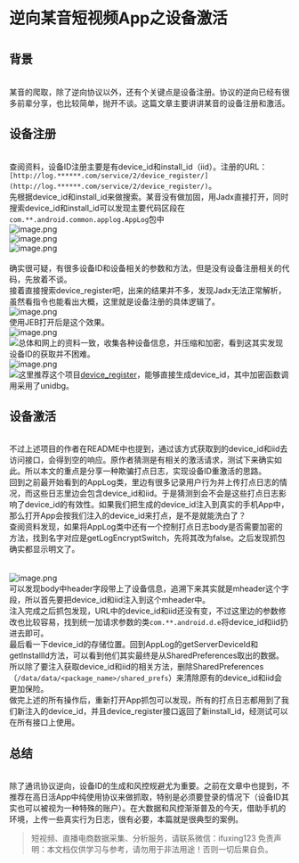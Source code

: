 # 逆向某音短视频App之设备激活


# 

## 背景

<br>某音的爬取，除了逆向协议以外，还有个关键点是设备注册。协议的逆向已经有很多前辈分享，也比较简单，抛开不谈。这篇文章主要讲讲某音的设备注册和激活。<br>


## 设备注册

<br>查阅资料，设备ID注册主要是有device_id和install_id（iid）。注册的URL：`[http://log.******.com/service/2/device_register/](http://log.******.com/service/2/device_register/)`。<br>先根据device_id和install_id来做搜索。某音没有做加固，用Jadx直接打开，同时搜索device_id和install_id可以发现主要代码区段在`com.**.android.common.applog.AppLog`包中<br>![image.png](https://cdn.nlark.com/yuque/0/2020/png/97322/1609167730788-236be7c6-ff07-4091-93d6-56ca77011438.png#align=left&display=inline&height=445&margin=%5Bobject%20Object%5D&name=image.png&originHeight=890&originWidth=1399&size=130557&status=done&style=none&width=699.5)<br>![image.png](https://cdn.nlark.com/yuque/0/2020/png/97322/1609167741670-b84d0c95-2cd6-482d-8aee-3d208e6325b8.png#align=left&display=inline&height=445&margin=%5Bobject%20Object%5D&name=image.png&originHeight=890&originWidth=1399&size=136297&status=done&style=none&width=699.5)<br>![image.png](https://cdn.nlark.com/yuque/0/2020/png/97322/1609167750965-31af2188-0feb-434d-9e0b-d0d89048a53c.png#align=left&display=inline&height=596&margin=%5Bobject%20Object%5D&name=image.png&originHeight=1192&originWidth=549&size=110214&status=done&style=none&width=274.5)<br>
<br>确实很可疑，有很多设备ID和设备相关的参数和方法，但是没有设备注册相关的代码，先放着不谈。<br>接着直接搜索device_register吧，出来的结果并不多，发现Jadx无法正常解析，虽然看指令也能看出大概，这里就是设备注册的具体逻辑了。<br>![image.png](https://cdn.nlark.com/yuque/0/2020/png/97322/1609167766143-8a529524-5d18-4d2f-8df7-5ece31c38f7a.png#align=left&display=inline&height=637&margin=%5Bobject%20Object%5D&name=image.png&originHeight=1273&originWidth=827&size=150479&status=done&style=none&width=413.5)<br>使用JEB打开后是这个效果。<br>![image.png](https://cdn.nlark.com/yuque/0/2020/png/97322/1609167783213-b21967d3-8be5-4c1a-9956-c025f2b9080f.png#align=left&display=inline&height=471&margin=%5Bobject%20Object%5D&name=image.png&originHeight=941&originWidth=2019&size=96224&status=done&style=none&width=1009.5)<br>[![](https://github.com/worldwonderer/worldwonderer.github.io/raw/7f7508b727ce745908e23ef6e5c0a191b8925101/assets/images/20200509/4.png#align=left&display=inline&height=941&margin=%5Bobject%20Object%5D&originHeight=941&originWidth=2019&status=done&style=none&width=2019#align=left&display=inline&height=941&margin=%5Bobject%20Object%5D&originHeight=941&originWidth=2019&status=done&style=none&width=2019)](https://github.com/worldwonderer/worldwonderer.github.io/blob/7f7508b727ce745908e23ef6e5c0a191b8925101/assets/images/20200509/4.png)总体和网上的资料一致，收集各种设备信息，并压缩和加密，看到这其实发现设备ID的获取并不困难。<br>![image.png](https://cdn.nlark.com/yuque/0/2020/png/97322/1609167805030-584b04d8-4251-4bc9-b33c-8e021c0a4223.png#align=left&display=inline&height=459&margin=%5Bobject%20Object%5D&name=image.png&originHeight=918&originWidth=675&size=62656&status=done&style=none&width=337.5)<br>[![](https://github.com/worldwonderer/worldwonderer.github.io/raw/7f7508b727ce745908e23ef6e5c0a191b8925101/assets/images/20200509/5.png#align=left&display=inline&height=918&margin=%5Bobject%20Object%5D&originHeight=918&originWidth=675&status=done&style=none&width=675#align=left&display=inline&height=918&margin=%5Bobject%20Object%5D&originHeight=918&originWidth=675&status=done&style=none&width=675)](https://github.com/worldwonderer/worldwonderer.github.io/blob/7f7508b727ce745908e23ef6e5c0a191b8925101/assets/images/20200509/5.png)这里推荐这个项目[device_register](https://github.com/coder-fly/douyin_device_register)，能够直接生成device_id，其中加密函数调用采用了unidbg。<br>


## 设备激活

<br>不过上述项目的作者在README中也提到，通过该方式获取到的device_id和iid去访问接口，会得到空的响应。原作者猜测是有相关的激活请求，测试下来确实如此。所以本文的重点是分享一种欺骗打点日志，实现设备ID重激活的思路。<br>回到之前最开始看到的AppLog类，里边有很多记录用户行为并上传打点日志的情况，而这些日志里边会包含device_id和iid。于是猜测到会不会是这些打点日志影响了device_id的有效性。如果我们把生成的device_id注入到真实的手机App中，那么打开App会按我们注入的device_id来打点，是不是就能洗白了？<br>查阅资料发现，如果将AppLog类中还有一个控制打点日志body是否需要加密的方法，找到名字对应是getLogEncryptSwitch，先将其改为false。之后发现抓包确实都显示明文了。<br>[<br>](https://github.com/worldwonderer/worldwonderer.github.io/blob/7f7508b727ce745908e23ef6e5c0a191b8925101/assets/images/20200509/6.jpg)<br>![image.png](https://cdn.nlark.com/yuque/0/2020/png/97322/1609167819765-17b6e00f-e6cc-4c70-b02e-cb647ba726fb.png#align=left&display=inline&height=417&margin=%5Bobject%20Object%5D&name=image.png&originHeight=834&originWidth=1484&size=474389&status=done&style=none&width=742)<br>可以发现body中header字段带上了设备信息，追溯下来其实就是mheader这个字段，所以首先要把device_id和iid注入到这个mheader中。<br>注入完成之后抓包发现，URL中的device_id和iid还没有变，不过这里边的参数修改也比较容易，找到统一加请求参数的类`com.**.android.d.e`将device_id和iid扔进去即可。<br>最后看一下device_id的存储位置。回到AppLog的getServerDeviceId和getInstallId方法，可以看到他们其实最终是从SharedPreferences取出的数据。所以除了要注入获取device_id和iid的相关方法，删除SharedPreferences（`/data/data/<package_name>/shared_prefs`）来清除原有的device_id和iid会更加保险。<br>做完上述的所有操作后，重新打开App抓包可以发现，所有的打点日志都用到了我们新注入的device_id，并且device_register接口返回了新install_id，经测试可以在所有接口上使用。<br>


## 总结

<br>除了通讯协议逆向，设备ID的生成和风控规避尤为重要。之前在文章中也提到，不推荐在高日活App中纯使用协议来做抓取，特别是必须要登录的情况下（设备ID其实也可以被视为一种特殊的账户）。在大数据和风控渐渐普及的今天，借助手机的环境，上传一些真实行为日志，很有必要，本篇就是很典型的案例。<br>


>
> 短视频、直播电商数据采集、分析服务，请联系微信：ifuxing123
> 免责声明：本文档仅供学习与参考，请勿用于非法用途！否则一切后果自负。
> 
